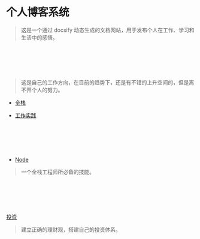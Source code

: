# 个人博客系统
> 这是一个通过 docsify 动态生成的文档网站，用于发布个人在工作、学习和生活中的感悟。

<div style='margin-top: 100px'></div>

> 这是自己的工作方向，在目前的趋势下，还是有不错的上升空间的，但是离不开个人的努力。

* [全栈](full_stack/)  

* [工作实践](work/)

<div style='margin-top: 100px'></div>

* [Node](node/)
> 一个全栈工程师所必备的技能。

<div style='margin-top: 100px'></div>

[投资](investment/)
> 建立正确的理财观，搭建自己的投资体系。


